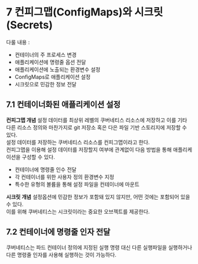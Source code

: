 # 7 컨피그맵(ConfigMaps)와 시크릿(Secrets)
다룰 내용 : 
- 컨테이너의 주 프로세스 변경
- 애플리케이션에 명령줄 옵션 전달
- 애플리케이션에 노출되는 환경변수 설정
- ConfigMaps로 애플리케이션 설정
- 시크릿으로 민감한 정보 전달

## 7.1 컨테이너화된 애플리케이션 설정

**컨피그맵 개념**
설정 데이터를 최상위 레벨의 쿠버네티스 리소스에 저장하고 이를 기타 다른 리소스 정의와 마찬가지로 git 저장소 혹은 다은 파일 기반 스토리지에 저장할 수 있다.   
설정 데이터를 저장하는 쿠버네티스 리소스를 컨피그맵이라고 한다.   
컨피그맵을 이용해 설정 데이터를 저장할지 여부에 관계없이 다음 방법을 통해 애플리케이션을 구성할 수 있다.   
- 컨테이너에 명령줄 인수 전달
- 각 컨테이너를 위한 사용자 정의 환경변수 지정
- 특수한 유형의 볼륨을 통해 설정 파일을 컨테이너에 마운트

**시크릿 개념**
설정옵션에 민감한 정보가 포함돼 있지 않지만, 어떤 것에는 포함되어 있을 수 있다.   
이를 위해 쿠버네티스는 시크릿이라는 중요한 오브젝트를 제공한다.   

## 7.2 컨테이너에 명령줄 인자 전달
쿠버네티스는 파드 컨테이너 정의에 지정된 실행 명령 대신 다른 실행파일을 실행하거나 다른 명령줄 인자를 사용해 실행하는 것이 가능하다.   
